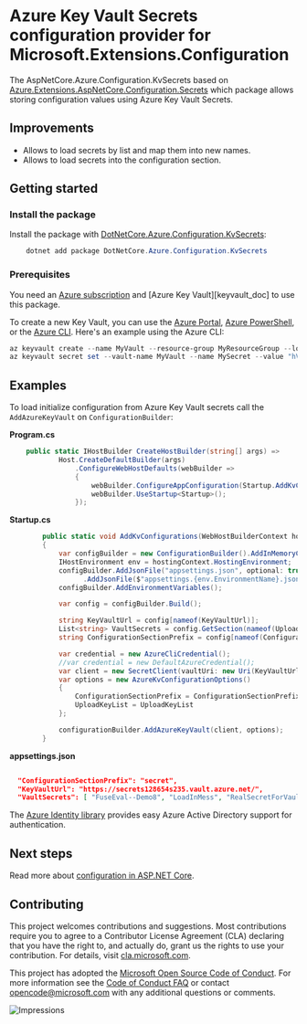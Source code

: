 # Azure Key Vault Secrets configuration provider for Microsoft.Extensions.Configuration

The AspNetCore.Azure.Configuration.KvSecrets based on [Azure.Extensions.AspNetCore.Configuration.Secrets][source] 
which package allows storing configuration values using Azure Key Vault Secrets.

## Improvements

- Allows to load secrets by list and map them into new names.
- Allows to load  secrets into the configuration section.

## Getting started

### Install the package

Install the package with [DotNetCore.Azure.Configuration.KvSecrets](https://www.nuget.org/packages/DotNetCore.Azure.Configuration.KvSecrets):

```Powershell
    dotnet add package DotNetCore.Azure.Configuration.KvSecrets
```

### Prerequisites

You need an [Azure subscription][azure_sub] and
[Azure Key Vault][keyvault_doc] to use this package.

To create a new Key Vault, you can use the [Azure Portal][keyvault_create_portal],
[Azure PowerShell][keyvault_create_ps], or the [Azure CLI][keyvault_create_cli].
Here's an example using the Azure CLI:

```Powershell
az keyvault create --name MyVault --resource-group MyResourceGroup --location westus
az keyvault secret set --vault-name MyVault --name MySecret --value "hVFkk965BuUv"
```

## Examples

To load initialize configuration from Azure Key Vault secrets call the `AddAzureKeyVault` on `ConfigurationBuilder`:

**Program.cs**

```C# 
    public static IHostBuilder CreateHostBuilder(string[] args) =>
            Host.CreateDefaultBuilder(args)
                .ConfigureWebHostDefaults(webBuilder =>
                {
                    webBuilder.ConfigureAppConfiguration(Startup.AddKvConfigurations);
                    webBuilder.UseStartup<Startup>();
                });
```

**Startup.cs**

```C# 
        public static void AddKvConfigurations(WebHostBuilderContext hostingContext, IConfigurationBuilder configurationBuilder)
        {
            var configBuilder = new ConfigurationBuilder().AddInMemoryCollection();
            IHostEnvironment env = hostingContext.HostingEnvironment;
            configBuilder.AddJsonFile("appsettings.json", optional: true, reloadOnChange: false)
                  .AddJsonFile($"appsettings.{env.EnvironmentName}.json", optional: true, reloadOnChange: false);
            configBuilder.AddEnvironmentVariables();

            var config = configBuilder.Build();

            string KeyVaultUrl = config[nameof(KeyVaultUrl)];
            List<string> VaultSecrets = config.GetSection(nameof(UploadKeyList)).Get<List<string>>();
            string ConfigurationSectionPrefix = config[nameof(ConfigurationSectionPrefix)];

            var credential = new AzureCliCredential();
            //var credential = new DefaultAzureCredential();
            var client = new SecretClient(vaultUri: new Uri(KeyVaultUrl), credential);
            var options = new AzureKvConfigurationOptions()
            {
                ConfigurationSectionPrefix = ConfigurationSectionPrefix,
                UploadKeyList = UploadKeyList
            };

            configurationBuilder.AddAzureKeyVault(client, options);
        }
```

**appsettings.json**

```JSON

  "ConfigurationSectionPrefix": "secret",
  "KeyVaultUrl": "https://secrets128654s235.vault.azure.net/",
  "VaultSecrets": [ "FuseEval--Demo8", "LoadInMess", "RealSecretForVault" ]

```

The [Azure Identity library][identity] provides easy Azure Active Directory support for authentication.

## Next steps

Read more about [configuration in ASP.NET Core][aspnetcore_configuration_doc].

## Contributing

This project welcomes contributions and suggestions.  Most contributions require
you to agree to a Contributor License Agreement (CLA) declaring that you have
the right to, and actually do, grant us the rights to use your contribution. For
details, visit [cla.microsoft.com][cla].

This project has adopted the [Microsoft Open Source Code of Conduct][coc].
For more information see the [Code of Conduct FAQ][coc_faq]
or contact [opencode@microsoft.com][coc_contact] with any
additional questions or comments.

![Impressions](https://azure-sdk-impressions.azurewebsites.net/api/impressions/azure-sdk-for-net%2Fsdk%2Fextensions%2FAzure.Extensions.AspNetCore.Configuration.Secrets%2FREADME.png)

<!-- LINKS -->
[source]: https://github.com/Azure/azure-sdk-for-net/tree/master/sdk/extensions/Azure.Extensions.AspNetCore.Configuration.Secrets/src
[package]: https://www.nuget.org/packages/Azure.Extensions.AspNetCore.Configuration.Secrets/
[docs]: https://docs.microsoft.com/dotnet/api/Azure.Extensions.AspNetCore.Configuration.Secrets
[nuget]: https://www.nuget.org/packages/Azure.Extensions.AspNetCore.Configuration.Secrets
[keyvault_create_cli]: https://docs.microsoft.com/azure/key-vault/quick-create-cli#create-a-key-vault
[keyvault_create_portal]: https://docs.microsoft.com/azure/key-vault/quick-create-portal#create-a-vault
[keyvault_create_ps]: https://docs.microsoft.com/azure/key-vault/quick-create-powershell#create-a-key-vault
[azure_cli]: https://docs.microsoft.com/cli/azure
[azure_sub]: https://azure.microsoft.com/free/
[identity]: https://github.com/Azure/azure-sdk-for-net/tree/master/sdk/identity/Azure.Identity/README.md
[aspnetcore_configuration_doc]: https://docs.microsoft.com/aspnet/core/fundamentals/configuration/?view=aspnetcore-3.1
[error_codes]: https://docs.microsoft.com/rest/api/storageservices/blob-service-error-codes
[cla]: https://cla.microsoft.com
[coc]: https://opensource.microsoft.com/codeofconduct/
[coc_faq]: https://opensource.microsoft.com/codeofconduct/faq/
[coc_contact]: mailto:opencode@microsoft.com
